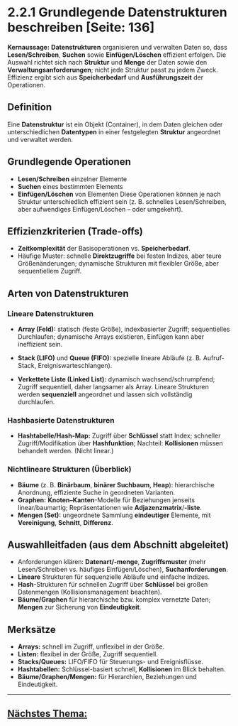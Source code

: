 # 2.2.1 Grundlegende Datenstrukturen beschreiben [Seite: 136] 

**Kernaussage:** **Datenstrukturen** organisieren und verwalten Daten so, dass **Lesen/Schreiben**, **Suchen** sowie **Einfügen/Löschen** effizient erfolgen. Die Auswahl richtet sich nach **Struktur** und **Menge** der Daten sowie den **Verwaltungsanforderungen**; nicht jede Struktur passt zu jedem Zweck. Effizienz ergibt sich aus **Speicherbedarf** und **Ausführungszeit** der Operationen. 

## Definition

Eine **Datenstruktur** ist ein Objekt (Container), in dem Daten gleichen oder unterschiedlichen **Datentypen** in einer festgelegten **Struktur** angeordnet und verwaltet werden. 

## Grundlegende Operationen

* **Lesen/Schreiben** einzelner Elemente
* **Suchen** eines bestimmten Elements
* **Einfügen/Löschen** von Elementen
  Diese Operationen können je nach Struktur unterschiedlich effizient sein (z. B. schnelles Lesen/Schreiben, aber aufwendiges Einfügen/Löschen – oder umgekehrt). 

## Effizienzkriterien (Trade-offs)

* **Zeitkomplexität** der Basisoperationen vs. **Speicherbedarf**.
* Häufige Muster: schnelle **Direktzugriffe** bei festen Indizes, aber teure Größenänderungen; dynamische Strukturen mit flexibler Größe, aber sequentiellem Zugriff. 

## Arten von Datenstrukturen

### Lineare Datenstrukturen

* **Array (Feld):** statisch (feste Größe), indexbasierter Zugriff; sequentielles Durchlaufen; dynamische Arrays existieren, Einfügen kann aber ineffizient sein.

* **Stack (LIFO)** und **Queue (FIFO):** spezielle lineare Abläufe (z. B. Aufruf-Stack, Ereigniswarteschlangen).
* **Verkettete Liste (Linked List):** dynamisch wachsend/schrumpfend; Zugriff sequentiell, daher langsamer als Array.
  Lineare Strukturen werden **sequenziell** angeordnet und lassen sich vollständig durchlaufen. 

### Hashbasierte Datenstrukturen

* **Hashtabelle/Hash-Map:** Zugriff über **Schlüssel** statt Index; schneller Zugriff/Modifikation über **Hashfunktion**; Nachteil: **Kollisionen** müssen behandelt werden. (Nicht linear.) 

### Nichtlineare Strukturen (Überblick)

* **Bäume** (z. B. **Binärbaum**, **binärer Suchbaum**, **Heap**): hierarchische Anordnung, effiziente Suche in geordneten Varianten.
* **Graphen:** **Knoten–Kanten**-Modelle für Beziehungen jenseits linear/baumartig; Repräsentationen wie **Adjazenzmatrix**/**-liste**.
* **Mengen (Set):** ungeordnete Sammlung **eindeutiger** Elemente, mit **Vereinigung**, **Schnitt**, **Differenz**.

## Auswahlleitfaden (aus dem Abschnitt abgeleitet)

* Anforderungen klären: **Datenart/-menge**, **Zugriffsmuster** (mehr Lesen/Schreiben vs. häufiges Einfügen/Löschen), **Suchanforderungen**.
* **Lineare** Strukturen für sequenzielle Abläufe und einfache Indizes.
* **Hash**-Strukturen für schnellen Zugriff über **Schlüssel** bei großen Datenmengen (Kollisionsmanagement beachten).
* **Bäume/Graphen** für hierarchische bzw. komplex vernetzte Daten; **Mengen** zur Sicherung von **Eindeutigkeit**. 

## Merksätze

* **Arrays:** schnell im Zugriff, unflexibel in der Größe.
* **Listen:** flexibel in der Größe, Zugriff sequentiell.
* **Stacks/Queues:** LIFO/FIFO für Steuerungs- und Ereignisflüsse.
* **Hashtabellen:** Schlüssel-basiert schnell, **Kollisionen** im Blick behalten.
* **Bäume/Graphen/Mengen:** für Hierarchien, Beziehungen und Eindeutigkeit.

---

## [Nächstes Thema:](./2.2.2_Datenstrukturen_bedarfsgerecht_auswaehlen.md)